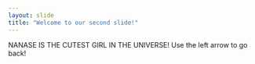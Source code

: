 ```yaml
---
layout: slide
title: "Welcome to our second slide!"
---
```

NANASE IS THE CUTEST GIRL IN THE UNIVERSE!
Use the left arrow to go back!
